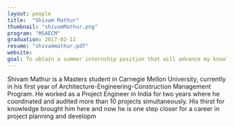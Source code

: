 ```yaml
---
layout: people
title:  "Shivam Mathur"
thumbnail: "shivamMathur.png"
program: "MSAECM"
graduation: 2017-02-11
resume: "shivammathur.pdf"
website: 
goal: To obtain a summer internship position that will advance my knowledge and help me explore the practical side of the construction industry.
---
```


Shivam Mathur is a Masters student in Carnegie Mellon University, currently in his first year of Architecture-Engineering-Construction Management Program. He worked as a Project Engineer in India for two years where he coordinated and audited more than 10 projects simultaneously. His thirst for knowledge brought him here and now he is one step closer for a career in project planning and developm
